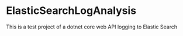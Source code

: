 # ElasticSearchLogAnalysis
This is a test project of a dotnet core web API logging to Elastic Search
